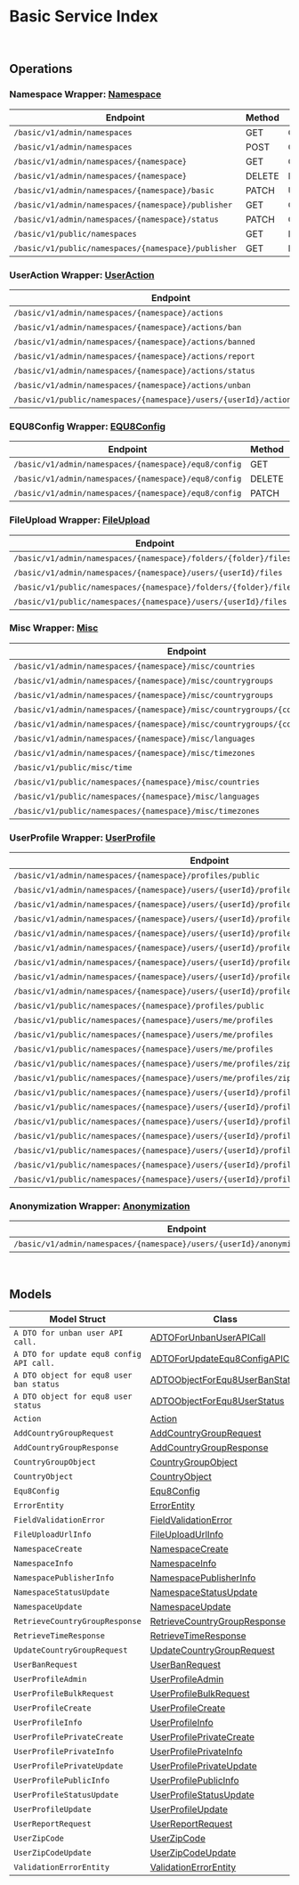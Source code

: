 # Basic Service Index

&nbsp;

## Operations

### Namespace Wrapper:  [Namespace](../services-api/pkg/service/basic/namespace.go)
| Endpoint | Method | ID | Class | Wrapper |
|---|---|---|---|---|
| `/basic/v1/admin/namespaces` | GET | GetNamespacesShort | [GetNamespacesShort](../basic-sdk/pkg/basicclient/namespace/namespace_client.go) | [GetNamespacesShort](../services-api/pkg/service/basic/namespace.go) |
| `/basic/v1/admin/namespaces` | POST | CreateNamespaceShort | [CreateNamespaceShort](../basic-sdk/pkg/basicclient/namespace/namespace_client.go) | [CreateNamespaceShort](../services-api/pkg/service/basic/namespace.go) |
| `/basic/v1/admin/namespaces/{namespace}` | GET | GetNamespaceShort | [GetNamespaceShort](../basic-sdk/pkg/basicclient/namespace/namespace_client.go) | [GetNamespaceShort](../services-api/pkg/service/basic/namespace.go) |
| `/basic/v1/admin/namespaces/{namespace}` | DELETE | DeleteNamespaceShort | [DeleteNamespaceShort](../basic-sdk/pkg/basicclient/namespace/namespace_client.go) | [DeleteNamespaceShort](../services-api/pkg/service/basic/namespace.go) |
| `/basic/v1/admin/namespaces/{namespace}/basic` | PATCH | UpdateNamespaceShort | [UpdateNamespaceShort](../basic-sdk/pkg/basicclient/namespace/namespace_client.go) | [UpdateNamespaceShort](../services-api/pkg/service/basic/namespace.go) |
| `/basic/v1/admin/namespaces/{namespace}/publisher` | GET | GetNamespacePublisherShort | [GetNamespacePublisherShort](../basic-sdk/pkg/basicclient/namespace/namespace_client.go) | [GetNamespacePublisherShort](../services-api/pkg/service/basic/namespace.go) |
| `/basic/v1/admin/namespaces/{namespace}/status` | PATCH | ChangeNamespaceStatusShort | [ChangeNamespaceStatusShort](../basic-sdk/pkg/basicclient/namespace/namespace_client.go) | [ChangeNamespaceStatusShort](../services-api/pkg/service/basic/namespace.go) |
| `/basic/v1/public/namespaces` | GET | PublicGetNamespacesShort | [PublicGetNamespacesShort](../basic-sdk/pkg/basicclient/namespace/namespace_client.go) | [PublicGetNamespacesShort](../services-api/pkg/service/basic/namespace.go) |
| `/basic/v1/public/namespaces/{namespace}/publisher` | GET | PublicGetNamespacePublisherShort | [PublicGetNamespacePublisherShort](../basic-sdk/pkg/basicclient/namespace/namespace_client.go) | [PublicGetNamespacePublisherShort](../services-api/pkg/service/basic/namespace.go) |

### UserAction Wrapper:  [UserAction](../services-api/pkg/service/basic/userAction.go)
| Endpoint | Method | ID | Class | Wrapper |
|---|---|---|---|---|
| `/basic/v1/admin/namespaces/{namespace}/actions` | GET | GetActionsShort | [GetActionsShort](../basic-sdk/pkg/basicclient/user_action/user_action_client.go) | [GetActionsShort](../services-api/pkg/service/basic/userAction.go) |
| `/basic/v1/admin/namespaces/{namespace}/actions/ban` | POST | BanUsersShort | [BanUsersShort](../basic-sdk/pkg/basicclient/user_action/user_action_client.go) | [BanUsersShort](../services-api/pkg/service/basic/userAction.go) |
| `/basic/v1/admin/namespaces/{namespace}/actions/banned` | GET | GetBannedUsersShort | [GetBannedUsersShort](../basic-sdk/pkg/basicclient/user_action/user_action_client.go) | [GetBannedUsersShort](../services-api/pkg/service/basic/userAction.go) |
| `/basic/v1/admin/namespaces/{namespace}/actions/report` | POST | ReportUserShort | [ReportUserShort](../basic-sdk/pkg/basicclient/user_action/user_action_client.go) | [ReportUserShort](../services-api/pkg/service/basic/userAction.go) |
| `/basic/v1/admin/namespaces/{namespace}/actions/status` | GET | GetUserStatusShort | [GetUserStatusShort](../basic-sdk/pkg/basicclient/user_action/user_action_client.go) | [GetUserStatusShort](../services-api/pkg/service/basic/userAction.go) |
| `/basic/v1/admin/namespaces/{namespace}/actions/unban` | POST | UnBanUsersShort | [UnBanUsersShort](../basic-sdk/pkg/basicclient/user_action/user_action_client.go) | [UnBanUsersShort](../services-api/pkg/service/basic/userAction.go) |
| `/basic/v1/public/namespaces/{namespace}/users/{userId}/actions/report` | POST | PublicReportUserShort | [PublicReportUserShort](../basic-sdk/pkg/basicclient/user_action/user_action_client.go) | [PublicReportUserShort](../services-api/pkg/service/basic/userAction.go) |

### EQU8Config Wrapper:  [EQU8Config](../services-api/pkg/service/basic/equ8Config.go)
| Endpoint | Method | ID | Class | Wrapper |
|---|---|---|---|---|
| `/basic/v1/admin/namespaces/{namespace}/equ8/config` | GET | GetConfigShort | [GetConfigShort](../basic-sdk/pkg/basicclient/equ8_config/equ8_config_client.go) | [GetConfigShort](../services-api/pkg/service/basic/equ8Config.go) |
| `/basic/v1/admin/namespaces/{namespace}/equ8/config` | DELETE | DeleteConfigShort | [DeleteConfigShort](../basic-sdk/pkg/basicclient/equ8_config/equ8_config_client.go) | [DeleteConfigShort](../services-api/pkg/service/basic/equ8Config.go) |
| `/basic/v1/admin/namespaces/{namespace}/equ8/config` | PATCH | UpdateConfigShort | [UpdateConfigShort](../basic-sdk/pkg/basicclient/equ8_config/equ8_config_client.go) | [UpdateConfigShort](../services-api/pkg/service/basic/equ8Config.go) |

### FileUpload Wrapper:  [FileUpload](../services-api/pkg/service/basic/fileUpload.go)
| Endpoint | Method | ID | Class | Wrapper |
|---|---|---|---|---|
| `/basic/v1/admin/namespaces/{namespace}/folders/{folder}/files` | POST | GeneratedUploadUrlShort | [GeneratedUploadUrlShort](../basic-sdk/pkg/basicclient/file_upload/file_upload_client.go) | [GeneratedUploadUrlShort](../services-api/pkg/service/basic/fileUpload.go) |
| `/basic/v1/admin/namespaces/{namespace}/users/{userId}/files` | POST | GeneratedUserUploadContentUrlShort | [GeneratedUserUploadContentUrlShort](../basic-sdk/pkg/basicclient/file_upload/file_upload_client.go) | [GeneratedUserUploadContentUrlShort](../services-api/pkg/service/basic/fileUpload.go) |
| `/basic/v1/public/namespaces/{namespace}/folders/{folder}/files` | POST | PublicGeneratedUploadUrlShort | [PublicGeneratedUploadUrlShort](../basic-sdk/pkg/basicclient/file_upload/file_upload_client.go) | [PublicGeneratedUploadUrlShort](../services-api/pkg/service/basic/fileUpload.go) |
| `/basic/v1/public/namespaces/{namespace}/users/{userId}/files` | POST | PublicGeneratedUserUploadContentUrlShort | [PublicGeneratedUserUploadContentUrlShort](../basic-sdk/pkg/basicclient/file_upload/file_upload_client.go) | [PublicGeneratedUserUploadContentUrlShort](../services-api/pkg/service/basic/fileUpload.go) |

### Misc Wrapper:  [Misc](../services-api/pkg/service/basic/misc.go)
| Endpoint | Method | ID | Class | Wrapper |
|---|---|---|---|---|
| `/basic/v1/admin/namespaces/{namespace}/misc/countries` | GET | GetCountriesShort | [GetCountriesShort](../basic-sdk/pkg/basicclient/misc/misc_client.go) | [GetCountriesShort](../services-api/pkg/service/basic/misc.go) |
| `/basic/v1/admin/namespaces/{namespace}/misc/countrygroups` | GET | GetCountryGroupsShort | [GetCountryGroupsShort](../basic-sdk/pkg/basicclient/misc/misc_client.go) | [GetCountryGroupsShort](../services-api/pkg/service/basic/misc.go) |
| `/basic/v1/admin/namespaces/{namespace}/misc/countrygroups` | POST | AddCountryGroupShort | [AddCountryGroupShort](../basic-sdk/pkg/basicclient/misc/misc_client.go) | [AddCountryGroupShort](../services-api/pkg/service/basic/misc.go) |
| `/basic/v1/admin/namespaces/{namespace}/misc/countrygroups/{countryGroupCode}` | PUT | UpdateCountryGroupShort | [UpdateCountryGroupShort](../basic-sdk/pkg/basicclient/misc/misc_client.go) | [UpdateCountryGroupShort](../services-api/pkg/service/basic/misc.go) |
| `/basic/v1/admin/namespaces/{namespace}/misc/countrygroups/{countryGroupCode}` | DELETE | DeleteCountryGroupShort | [DeleteCountryGroupShort](../basic-sdk/pkg/basicclient/misc/misc_client.go) | [DeleteCountryGroupShort](../services-api/pkg/service/basic/misc.go) |
| `/basic/v1/admin/namespaces/{namespace}/misc/languages` | GET | GetLanguagesShort | [GetLanguagesShort](../basic-sdk/pkg/basicclient/misc/misc_client.go) | [GetLanguagesShort](../services-api/pkg/service/basic/misc.go) |
| `/basic/v1/admin/namespaces/{namespace}/misc/timezones` | GET | GetTimeZonesShort | [GetTimeZonesShort](../basic-sdk/pkg/basicclient/misc/misc_client.go) | [GetTimeZonesShort](../services-api/pkg/service/basic/misc.go) |
| `/basic/v1/public/misc/time` | GET | PublicGetTimeShort | [PublicGetTimeShort](../basic-sdk/pkg/basicclient/misc/misc_client.go) | [PublicGetTimeShort](../services-api/pkg/service/basic/misc.go) |
| `/basic/v1/public/namespaces/{namespace}/misc/countries` | GET | PublicGetCountriesShort | [PublicGetCountriesShort](../basic-sdk/pkg/basicclient/misc/misc_client.go) | [PublicGetCountriesShort](../services-api/pkg/service/basic/misc.go) |
| `/basic/v1/public/namespaces/{namespace}/misc/languages` | GET | PublicGetLanguagesShort | [PublicGetLanguagesShort](../basic-sdk/pkg/basicclient/misc/misc_client.go) | [PublicGetLanguagesShort](../services-api/pkg/service/basic/misc.go) |
| `/basic/v1/public/namespaces/{namespace}/misc/timezones` | GET | PublicGetTimeZonesShort | [PublicGetTimeZonesShort](../basic-sdk/pkg/basicclient/misc/misc_client.go) | [PublicGetTimeZonesShort](../services-api/pkg/service/basic/misc.go) |

### UserProfile Wrapper:  [UserProfile](../services-api/pkg/service/basic/userProfile.go)
| Endpoint | Method | ID | Class | Wrapper |
|---|---|---|---|---|
| `/basic/v1/admin/namespaces/{namespace}/profiles/public` | POST | AdminGetUserProfilePublicInfoByIdsShort | [AdminGetUserProfilePublicInfoByIdsShort](../basic-sdk/pkg/basicclient/user_profile/user_profile_client.go) | [AdminGetUserProfilePublicInfoByIdsShort](../services-api/pkg/service/basic/userProfile.go) |
| `/basic/v1/admin/namespaces/{namespace}/users/{userId}/profiles` | GET | GetUserProfileInfoShort | [GetUserProfileInfoShort](../basic-sdk/pkg/basicclient/user_profile/user_profile_client.go) | [GetUserProfileInfoShort](../services-api/pkg/service/basic/userProfile.go) |
| `/basic/v1/admin/namespaces/{namespace}/users/{userId}/profiles` | PUT | UpdateUserProfileShort | [UpdateUserProfileShort](../basic-sdk/pkg/basicclient/user_profile/user_profile_client.go) | [UpdateUserProfileShort](../services-api/pkg/service/basic/userProfile.go) |
| `/basic/v1/admin/namespaces/{namespace}/users/{userId}/profiles` | DELETE | DeleteUserProfileShort | [DeleteUserProfileShort](../basic-sdk/pkg/basicclient/user_profile/user_profile_client.go) | [DeleteUserProfileShort](../services-api/pkg/service/basic/userProfile.go) |
| `/basic/v1/admin/namespaces/{namespace}/users/{userId}/profiles/customAttributes` | GET | GetCustomAttributesInfoShort | [GetCustomAttributesInfoShort](../basic-sdk/pkg/basicclient/user_profile/user_profile_client.go) | [GetCustomAttributesInfoShort](../services-api/pkg/service/basic/userProfile.go) |
| `/basic/v1/admin/namespaces/{namespace}/users/{userId}/profiles/customAttributes` | PUT | UpdateCustomAttributesPartiallyShort | [UpdateCustomAttributesPartiallyShort](../basic-sdk/pkg/basicclient/user_profile/user_profile_client.go) | [UpdateCustomAttributesPartiallyShort](../services-api/pkg/service/basic/userProfile.go) |
| `/basic/v1/admin/namespaces/{namespace}/users/{userId}/profiles/privateCustomAttributes` | GET | GetPrivateCustomAttributesInfoShort | [GetPrivateCustomAttributesInfoShort](../basic-sdk/pkg/basicclient/user_profile/user_profile_client.go) | [GetPrivateCustomAttributesInfoShort](../services-api/pkg/service/basic/userProfile.go) |
| `/basic/v1/admin/namespaces/{namespace}/users/{userId}/profiles/privateCustomAttributes` | PUT | UpdatePrivateCustomAttributesPartiallyShort | [UpdatePrivateCustomAttributesPartiallyShort](../basic-sdk/pkg/basicclient/user_profile/user_profile_client.go) | [UpdatePrivateCustomAttributesPartiallyShort](../services-api/pkg/service/basic/userProfile.go) |
| `/basic/v1/admin/namespaces/{namespace}/users/{userId}/profiles/status` | PATCH | UpdateUserProfileStatusShort | [UpdateUserProfileStatusShort](../basic-sdk/pkg/basicclient/user_profile/user_profile_client.go) | [UpdateUserProfileStatusShort](../services-api/pkg/service/basic/userProfile.go) |
| `/basic/v1/public/namespaces/{namespace}/profiles/public` | GET | PublicGetUserProfilePublicInfoByIdsShort | [PublicGetUserProfilePublicInfoByIdsShort](../basic-sdk/pkg/basicclient/user_profile/user_profile_client.go) | [PublicGetUserProfilePublicInfoByIdsShort](../services-api/pkg/service/basic/userProfile.go) |
| `/basic/v1/public/namespaces/{namespace}/users/me/profiles` | GET | GetMyProfileInfoShort | [GetMyProfileInfoShort](../basic-sdk/pkg/basicclient/user_profile/user_profile_client.go) | [GetMyProfileInfoShort](../services-api/pkg/service/basic/userProfile.go) |
| `/basic/v1/public/namespaces/{namespace}/users/me/profiles` | PUT | UpdateMyProfileShort | [UpdateMyProfileShort](../basic-sdk/pkg/basicclient/user_profile/user_profile_client.go) | [UpdateMyProfileShort](../services-api/pkg/service/basic/userProfile.go) |
| `/basic/v1/public/namespaces/{namespace}/users/me/profiles` | POST | CreateMyProfileShort | [CreateMyProfileShort](../basic-sdk/pkg/basicclient/user_profile/user_profile_client.go) | [CreateMyProfileShort](../services-api/pkg/service/basic/userProfile.go) |
| `/basic/v1/public/namespaces/{namespace}/users/me/profiles/zipCode` | GET | GetMyZipCodeShort | [GetMyZipCodeShort](../basic-sdk/pkg/basicclient/user_profile/user_profile_client.go) | [GetMyZipCodeShort](../services-api/pkg/service/basic/userProfile.go) |
| `/basic/v1/public/namespaces/{namespace}/users/me/profiles/zipCode` | PATCH | UpdateMyZipCodeShort | [UpdateMyZipCodeShort](../basic-sdk/pkg/basicclient/user_profile/user_profile_client.go) | [UpdateMyZipCodeShort](../services-api/pkg/service/basic/userProfile.go) |
| `/basic/v1/public/namespaces/{namespace}/users/{userId}/profiles` | GET | PublicGetUserProfileInfoShort | [PublicGetUserProfileInfoShort](../basic-sdk/pkg/basicclient/user_profile/user_profile_client.go) | [PublicGetUserProfileInfoShort](../services-api/pkg/service/basic/userProfile.go) |
| `/basic/v1/public/namespaces/{namespace}/users/{userId}/profiles` | PUT | PublicUpdateUserProfileShort | [PublicUpdateUserProfileShort](../basic-sdk/pkg/basicclient/user_profile/user_profile_client.go) | [PublicUpdateUserProfileShort](../services-api/pkg/service/basic/userProfile.go) |
| `/basic/v1/public/namespaces/{namespace}/users/{userId}/profiles` | POST | PublicCreateUserProfileShort | [PublicCreateUserProfileShort](../basic-sdk/pkg/basicclient/user_profile/user_profile_client.go) | [PublicCreateUserProfileShort](../services-api/pkg/service/basic/userProfile.go) |
| `/basic/v1/public/namespaces/{namespace}/users/{userId}/profiles/customAttributes` | GET | PublicGetCustomAttributesInfoShort | [PublicGetCustomAttributesInfoShort](../basic-sdk/pkg/basicclient/user_profile/user_profile_client.go) | [PublicGetCustomAttributesInfoShort](../services-api/pkg/service/basic/userProfile.go) |
| `/basic/v1/public/namespaces/{namespace}/users/{userId}/profiles/customAttributes` | PUT | PublicUpdateCustomAttributesPartiallyShort | [PublicUpdateCustomAttributesPartiallyShort](../basic-sdk/pkg/basicclient/user_profile/user_profile_client.go) | [PublicUpdateCustomAttributesPartiallyShort](../services-api/pkg/service/basic/userProfile.go) |
| `/basic/v1/public/namespaces/{namespace}/users/{userId}/profiles/public` | GET | PublicGetUserProfilePublicInfoShort | [PublicGetUserProfilePublicInfoShort](../basic-sdk/pkg/basicclient/user_profile/user_profile_client.go) | [PublicGetUserProfilePublicInfoShort](../services-api/pkg/service/basic/userProfile.go) |
| `/basic/v1/public/namespaces/{namespace}/users/{userId}/profiles/status` | PATCH | PublicUpdateUserProfileStatusShort | [PublicUpdateUserProfileStatusShort](../basic-sdk/pkg/basicclient/user_profile/user_profile_client.go) | [PublicUpdateUserProfileStatusShort](../services-api/pkg/service/basic/userProfile.go) |

### Anonymization Wrapper:  [Anonymization](../services-api/pkg/service/basic/anonymization.go)
| Endpoint | Method | ID | Class | Wrapper |
|---|---|---|---|---|
| `/basic/v1/admin/namespaces/{namespace}/users/{userId}/anonymization/profiles` | DELETE | AnonymizeUserProfileShort | [AnonymizeUserProfileShort](../basic-sdk/pkg/basicclient/anonymization/anonymization_client.go) | [AnonymizeUserProfileShort](../services-api/pkg/service/basic/anonymization.go) |


&nbsp;  

## Models

| Model Struct | Class |
|---|---|
| `A DTO for unban user API call.` | [ADTOForUnbanUserAPICall ](../basic-sdk/pkg/basicclientmodels/a_dto_for_unban_user_api_call.go) |
| `A DTO for update equ8 config API call.` | [ADTOForUpdateEqu8ConfigAPICall ](../basic-sdk/pkg/basicclientmodels/a_dto_for_update_equ8_config_api_call.go) |
| `A DTO object for equ8 user ban status` | [ADTOObjectForEqu8UserBanStatus ](../basic-sdk/pkg/basicclientmodels/a_dto_object_for_equ8_user_ban_status.go) |
| `A DTO object for equ8 user status` | [ADTOObjectForEqu8UserStatus ](../basic-sdk/pkg/basicclientmodels/a_dto_object_for_equ8_user_status.go) |
| `Action` | [Action ](../basic-sdk/pkg/basicclientmodels/action.go) |
| `AddCountryGroupRequest` | [AddCountryGroupRequest ](../basic-sdk/pkg/basicclientmodels/add_country_group_request.go) |
| `AddCountryGroupResponse` | [AddCountryGroupResponse ](../basic-sdk/pkg/basicclientmodels/add_country_group_response.go) |
| `CountryGroupObject` | [CountryGroupObject ](../basic-sdk/pkg/basicclientmodels/country_group_object.go) |
| `CountryObject` | [CountryObject ](../basic-sdk/pkg/basicclientmodels/country_object.go) |
| `Equ8Config` | [Equ8Config ](../basic-sdk/pkg/basicclientmodels/equ8_config.go) |
| `ErrorEntity` | [ErrorEntity ](../basic-sdk/pkg/basicclientmodels/error_entity.go) |
| `FieldValidationError` | [FieldValidationError ](../basic-sdk/pkg/basicclientmodels/field_validation_error.go) |
| `FileUploadUrlInfo` | [FileUploadUrlInfo ](../basic-sdk/pkg/basicclientmodels/file_upload_url_info.go) |
| `NamespaceCreate` | [NamespaceCreate ](../basic-sdk/pkg/basicclientmodels/namespace_create.go) |
| `NamespaceInfo` | [NamespaceInfo ](../basic-sdk/pkg/basicclientmodels/namespace_info.go) |
| `NamespacePublisherInfo` | [NamespacePublisherInfo ](../basic-sdk/pkg/basicclientmodels/namespace_publisher_info.go) |
| `NamespaceStatusUpdate` | [NamespaceStatusUpdate ](../basic-sdk/pkg/basicclientmodels/namespace_status_update.go) |
| `NamespaceUpdate` | [NamespaceUpdate ](../basic-sdk/pkg/basicclientmodels/namespace_update.go) |
| `RetrieveCountryGroupResponse` | [RetrieveCountryGroupResponse ](../basic-sdk/pkg/basicclientmodels/retrieve_country_group_response.go) |
| `RetrieveTimeResponse` | [RetrieveTimeResponse ](../basic-sdk/pkg/basicclientmodels/retrieve_time_response.go) |
| `UpdateCountryGroupRequest` | [UpdateCountryGroupRequest ](../basic-sdk/pkg/basicclientmodels/update_country_group_request.go) |
| `UserBanRequest` | [UserBanRequest ](../basic-sdk/pkg/basicclientmodels/user_ban_request.go) |
| `UserProfileAdmin` | [UserProfileAdmin ](../basic-sdk/pkg/basicclientmodels/user_profile_admin.go) |
| `UserProfileBulkRequest` | [UserProfileBulkRequest ](../basic-sdk/pkg/basicclientmodels/user_profile_bulk_request.go) |
| `UserProfileCreate` | [UserProfileCreate ](../basic-sdk/pkg/basicclientmodels/user_profile_create.go) |
| `UserProfileInfo` | [UserProfileInfo ](../basic-sdk/pkg/basicclientmodels/user_profile_info.go) |
| `UserProfilePrivateCreate` | [UserProfilePrivateCreate ](../basic-sdk/pkg/basicclientmodels/user_profile_private_create.go) |
| `UserProfilePrivateInfo` | [UserProfilePrivateInfo ](../basic-sdk/pkg/basicclientmodels/user_profile_private_info.go) |
| `UserProfilePrivateUpdate` | [UserProfilePrivateUpdate ](../basic-sdk/pkg/basicclientmodels/user_profile_private_update.go) |
| `UserProfilePublicInfo` | [UserProfilePublicInfo ](../basic-sdk/pkg/basicclientmodels/user_profile_public_info.go) |
| `UserProfileStatusUpdate` | [UserProfileStatusUpdate ](../basic-sdk/pkg/basicclientmodels/user_profile_status_update.go) |
| `UserProfileUpdate` | [UserProfileUpdate ](../basic-sdk/pkg/basicclientmodels/user_profile_update.go) |
| `UserReportRequest` | [UserReportRequest ](../basic-sdk/pkg/basicclientmodels/user_report_request.go) |
| `UserZipCode` | [UserZipCode ](../basic-sdk/pkg/basicclientmodels/user_zip_code.go) |
| `UserZipCodeUpdate` | [UserZipCodeUpdate ](../basic-sdk/pkg/basicclientmodels/user_zip_code_update.go) |
| `ValidationErrorEntity` | [ValidationErrorEntity ](../basic-sdk/pkg/basicclientmodels/validation_error_entity.go) |
